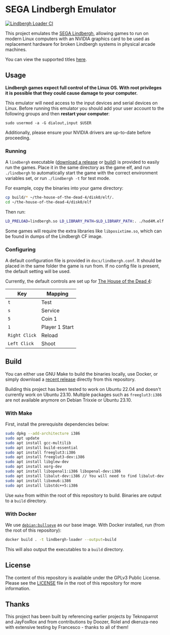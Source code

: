 # SEGA Lindbergh Emulator

[![Lindbergh Loader CI](https://github.com/bobbydilley/lindbergh-loader/actions/workflows/ci.yml/badge.svg?branch=master)](https://github.com/bobbydilley/lindbergh-loader/actions/workflows/ci.yml)

This project emulates the [SEGA Lindbergh](https://www.system16.com/hardware.php?id=731), allowing games to run on modern Linux computers with an NVIDIA graphics card to be used as replacement hardware for broken Lindbergh systems in physical arcade machines.

You can view the supported titles [here](docs/supported.md).

## Usage

**Lindbergh games expect full control of the Linux OS. With root privileges it is possible that they could cause damage to your computer.**

This emulator will need access to the input devices and serial devices on Linux. Before running this emulator you should add your user account to the following groups and then **restart your computer**:

```
sudo usermod -a -G dialout,input $USER
```

Additionally, please ensure your NVIDIA drivers are up-to-date before proceeding.

### Running

A `lindbergh` executable ([download a release](https://github.com/bobbydilley/lindbergh-loader/releases) or [build](#build)) is provided to easily run the games. Place it in the same directory as the game elf, and run `./lindbergh` to automatically start the game with the correct environment variables set, or run `./lindbergh -t` for test mode.

For example, copy the binaries into your game directory:

```sh
cp build/* ~/the-house-of-the-dead-4/disk0/elf/.
cd ~/the-house-of-the-dead-4/disk0/elf
```

Then run:

```sh
LD_PRELOAD=lindbergh.so LD_LIBRARY_PATH=$LD_LIBRARY_PATH:. ./hod4M.elf
```

Some games will require the extra libraries like `libposixtime.so`, which can be found in dumps of the Lindbergh CF image.

### Configuring

A default configuration file is provided in `docs/lindbergh.conf`. It should be placed in the same folder the game is run from. If no config file is present, the default setting will be used.

Currently, the default controls are set up for [The House of the Dead 4](https://en.wikipedia.org/wiki/The_House_of_the_Dead_4):

| Key           | Mapping        |
|---------------|----------------|
| `t`           | Test           |
| `s`           | Service        |
| `5`           | Coin 1         |
| `1`           | Player 1 Start |
| `Right Click` | Reload         |
| `Left Click`  | Shoot          |

## Build

You can either use GNU Make to build the binaries locally, use Docker, or simply download a [recent release](https://github.com/bobbydilley/lindbergh-loader/releases) directly from this repository.

Building this project has been tested to work on Ubuntu 22.04 and doesn't currently work on Ubuntu 23.10. Multiple packages such as `freeglut3:i386` are not available anymore on Debian Trixxie or Ubuntu 23.10.

### With Make

First, install the prerequisite dependencies below:

```sh
sudo dpkg --add-architecture i386
sudo apt update
sudo apt install gcc-multilib
sudo apt install build-essential
sudo apt install freeglut3:i386
sudo apt install freeglut3-dev:i386
sudo apt install libglew-dev
sudo apt install xorg-dev
sudo apt install libopenal1:i386 libopenal-dev:i386
sudo apt install libalut-dev:i386 // You will need to find libalut-dev:i386, libalut0:i386 and multiarch-support:i386 from Ubuntu Xenial.
sudo apt install libxmu6:i386
sudo apt install libstdc++5:i386
```

Use `make` from within the root of this repository to build. Binaries are output to a `build` directory.

### With Docker

We use [`debian:bullseye`](https://hub.docker.com/_/debian) as our base image. With Docker installed, run (from the root of this repository):

```sh
docker build . -t lindbergh-loader --output=build
```

This will also output the executables to a `build` directory.

## License

The content of this repository is available under the GPLv3 Public License.
Please see the [LICENSE](/LICENSE) file in the root of this repository for more
information.

## Thanks

This project has been built by referencing earlier projects by Teknoparrot and JayFoxRox and from contributions by Doozer, Rolel and dkeruza-neo with extensive testing by Francesco - thanks to all of them!

